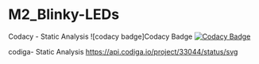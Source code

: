# M2_Blinky-LEDs



Codacy - Static Analysis ![codacy badge]Codacy Badge
[![Codacy Badge](https://app.codacy.com/project/badge/Grade/640252ba8adc41cf82a21d0b0d32896d)](https://www.codacy.com/gh/Kanish1403200/M2_Blinky-LEDs/dashboard?utm_source=github.com&amp;utm_medium=referral&amp;utm_content=Kanish1403200/M2_Blinky-LEDs&amp;utm_campaign=Badge_Grade)

codiga- Static Analysis
https://api.codiga.io/project/33044/status/svg

